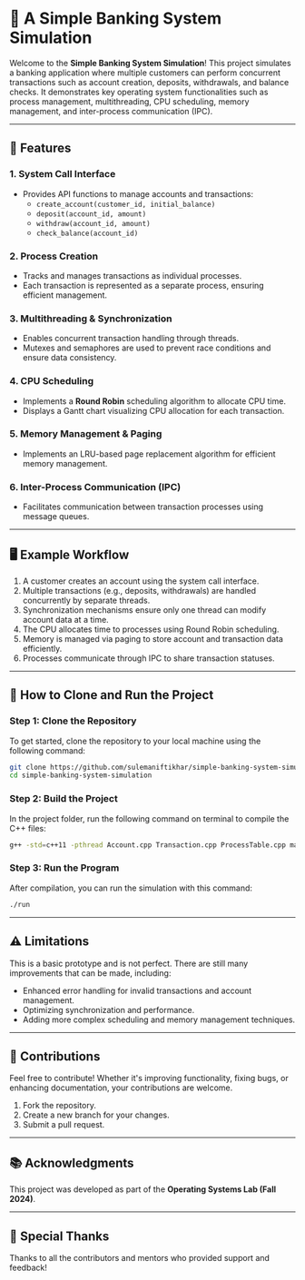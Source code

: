 # 🏦 A Simple Banking System Simulation

Welcome to the **Simple Banking System Simulation**! This project simulates a banking application where multiple customers can perform concurrent transactions such as account creation, deposits, withdrawals, and balance checks. It demonstrates key operating system functionalities such as process management, multithreading, CPU scheduling, memory management, and inter-process communication (IPC).

---

## 🎯 Features

### 1. **System Call Interface**
   - Provides API functions to manage accounts and transactions:
     - `create_account(customer_id, initial_balance)`
     - `deposit(account_id, amount)`
     - `withdraw(account_id, amount)`
     - `check_balance(account_id)`

### 2. **Process Creation**
   - Tracks and manages transactions as individual processes.
   - Each transaction is represented as a separate process, ensuring efficient management.

### 3. **Multithreading & Synchronization**
   - Enables concurrent transaction handling through threads.
   - Mutexes and semaphores are used to prevent race conditions and ensure data consistency.

### 4. **CPU Scheduling**
   - Implements a **Round Robin** scheduling algorithm to allocate CPU time.
   - Displays a Gantt chart visualizing CPU allocation for each transaction.

### 5. **Memory Management & Paging**
   - Implements an LRU-based page replacement algorithm for efficient memory management.

### 6. **Inter-Process Communication (IPC)**
   - Facilitates communication between transaction processes using message queues.

---

## 🖥 Example Workflow

1. A customer creates an account using the system call interface.
2. Multiple transactions (e.g., deposits, withdrawals) are handled concurrently by separate threads.
3. Synchronization mechanisms ensure only one thread can modify account data at a time.
4. The CPU allocates time to processes using Round Robin scheduling.
5. Memory is managed via paging to store account and transaction data efficiently.
6. Processes communicate through IPC to share transaction statuses.

---

## 🚀 How to Clone and Run the Project

### Step 1: Clone the Repository
To get started, clone the repository to your local machine using the following command:

```bash
git clone https://github.com/sulemaniftikhar/simple-banking-system-simulation.git
cd simple-banking-system-simulation
```

### Step 2: Build the Project
In the project folder, run the following command on terminal to compile the C++ files:

```bash
g++ -std=c++11 -pthread Account.cpp Transaction.cpp ProcessTable.cpp main.cpp -o run
```

### Step 3: Run the Program
After compilation, you can run the simulation with this command:

```bash
./run
```

---

## ⚠️ Limitations

This is a basic prototype and is not perfect. There are still many improvements that can be made, including:

- Enhanced error handling for invalid transactions and account management.
- Optimizing synchronization and performance.
- Adding more complex scheduling and memory management techniques.

---

## 🤝 Contributions

Feel free to contribute! Whether it's improving functionality, fixing bugs, or enhancing documentation, your contributions are welcome.

1. Fork the repository.
2. Create a new branch for your changes.
3. Submit a pull request.

---

## 📚 Acknowledgments

This project was developed as part of the **Operating Systems Lab (Fall 2024)**.

---

## 🖤 Special Thanks

Thanks to all the contributors and mentors who provided support and feedback!
